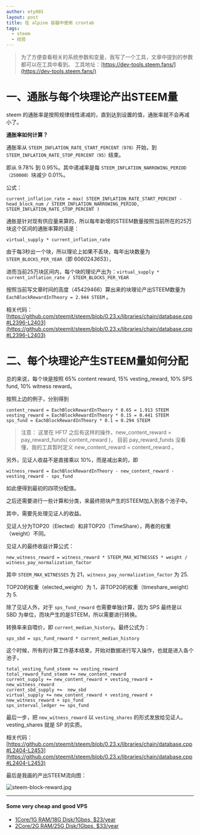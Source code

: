 ```yaml
---
author: ety001
layout: post
title: 在 alpine 容器中使用 crontab
tags:
  - steem
  - 经验
---
```


> 为了方便查看相关的系统参数和变量，我写了一个工具，文章中提到的参数都可以在工具中看到。
> 工具地址：[https://dev-tools.steem.fans/](https://dev-tools.steem.fans/)

# 一、通胀与每个块理论产出STEEM量

steem 的通胀率是按照规律线性递减的，直到达到设置的值，通胀率就不会再减小了。

**通胀率如何计算？**

通胀率从 `STEEM_INFLATION_RATE_START_PERCENT（978）`开始，到 `STEEM_INFLATION_RATE_STOP_PERCENT（95）`结束。

即从 9.78% 到 0.95%。其中递减率是每 `STEEM_INFLATION_NARROWING_PERIOD（250000）`块减少 0.01%。

公式：

```
current_inflation_rate = max( STEEM_INFLATION_RATE_START_PERCENT - head_block_num / STEEM_INFLATION_NARROWING_PERIOD, STEEM_INFLATION_RATE_STOP_PERCENT )
```

通胀是针对现有供应量来算的，所以每年新增的STEEM数量按照当前所在的25万块这个区间的通胀率算的话是：

```
virtual_supply * current_inflation_rate
```

由于每3秒出一个块，所以理论上如果不丢块，每年出块数量为 `STEEM_BLOCKS_PER_YEAR`（即 60*60*24*365*3），

进而当前25万块区间内，每个块的理论产出为：`virtual_supply * current_inflation_rate / STEEM_BLOCKS_PER_YEAR`

按照当前写文章时间的高度（45429466）算出来的块理论产出STEEM数量为 `EachBlockRewardInTheory = 2.944 STEEM` 。



相关代码：[https://github.com/steemit/steem/blob/0.23.x/libraries/chain/database.cpp#L2396-L2403](https://github.com/steemit/steem/blob/0.23.x/libraries/chain/database.cpp#L2396-L2403)



# 二、每个块理论产生STEEM量如何分配

总的来说，每个块是按照 65% content reward, 15% vesting_reward, 10% SPS fund, 10% witness reward。

按照上边的例子，分别得到

```
content_reward = EachBlockRewardInTheory * 0.65 = 1.913 STEEM
vesting_reward = EachBlockRewardInTheory * 0.15 = 0.441 STEEM
sps_fund = EachBlockRewardInTheory * 0.1 = 0.294 STEEM
```

> 注意：
> 这里在 HF17 之后有这样的操作，new_content_reward = pay_reward_funds( content_reward )，
> 目前 pay_reward_funds 没看懂，我的工具暂时定义 new_content_reward = content_reward 。

另外，见证人收益不是直接乘以 10%，而是减出来的，即

```
witness_reward = EachBlockRewardInTheory - new_content_reward - vesting_reward - sps_fund
```

如此便得到最初的四项分配值。

之后还需要进行一些计算和分类，来最终把块产生的STEEM加入到各个池子中。

其中，需要先处理见证人的收益。

见证人分为TOP20（Elected）和非TOP20（TimeShare），两者的权重（weight）不同。

见证人的最终收益计算公式：

```
new_witness_reward = witness_reward * STEEM_MAX_WITNESSES * weight / witness_pay_normalization_factor
```

其中 `STEEM_MAX_WITNESSES` 为 21，`witness_pay_normalization_factor` 为 25.

TOP20的权重（elected_weight）为 1，非TOP20的权重（timeshare_weight）为 5.


除了见证人外，对于 `sps_fund_reward` 也需要单独计算，因为 SPS 最终是以 SBD 为单位，而块产生的是STEEM，所以需要进行转换。

转换率来自喂价，即 `current_median_history`。最终公式为：

```
sps_sbd = sps_fund_reward * current_median_history
```

这个时候，所有的计算工作基本结束，开始对数据进行写入操作，也就是进入各个池子，

```
total_vesting_fund_steem += vesting_reward
total_reward_fund_steem += new_content_reward
current_supply += new_content_reward + vesting_reward + new_witness_reward
current_sbd_supply +=  new_sbd
virtual_supply += new_content_reward + vesting_reward + new_witness_reward + sps_fund
sps_interval_ledger += sps_fund
```

最后一步，把 `new_witness_reward` 以 `vesting_shares` 的形式发放给见证人。 vesting_shares 就是 SP 的实质。


相关代码：[https://github.com/steemit/steem/blob/0.23.x/libraries/chain/database.cpp#L2404-L2453](https://github.com/steemit/steem/blob/0.23.x/libraries/chain/database.cpp#L2404-L2453)

最后是我画的产出STEEM流向图：


![steem-block-reward.jpg](/img/2021/steem-block-reward.jpg)

---
#### Some very cheap and good VPS
* [1Core/1G RAM/18G Disk/1Gbps, $23/year](https://my.racknerd.com/aff.php?aff=856&pid=207)
* [2Core/2G RAM/25G Disk/1Gbps, $33/year](https://my.racknerd.com/aff.php?aff=856&pid=208)
